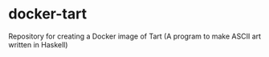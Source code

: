 # docker-tart
Repository for creating a Docker image of Tart (A program to make ASCII art written in Haskell)
